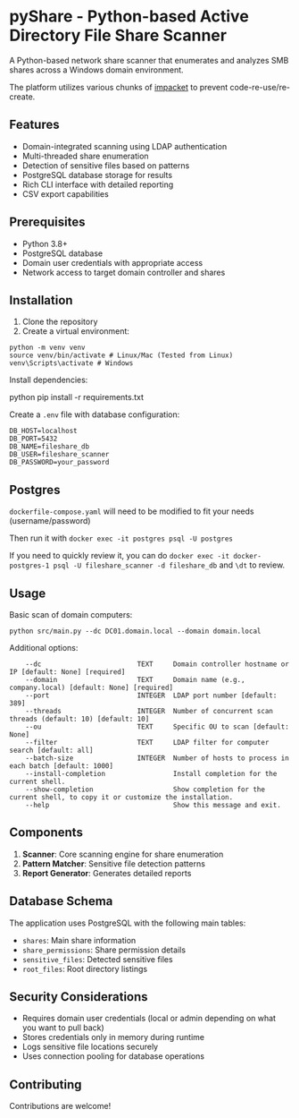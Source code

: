 # pyShare - Python-based Active Directory File Share Scanner

A Python-based network share scanner that enumerates and analyzes SMB shares across a Windows domain environment. 

The platform utilizes various chunks of [impacket](https://github.com/SecureAuthCorp/impacket) to prevent code-re-use/re-create. 

## Features

- Domain-integrated scanning using LDAP authentication
- Multi-threaded share enumeration
- Detection of sensitive files based on patterns
- PostgreSQL database storage for results
- Rich CLI interface with detailed reporting
- CSV export capabilities

## Prerequisites

- Python 3.8+
- PostgreSQL database
- Domain user credentials with appropriate access
- Network access to target domain controller and shares

## Installation

1. Clone the repository
2. Create a virtual environment:

```
python -m venv venv
source venv/bin/activate # Linux/Mac (Tested from Linux)
venv\Scripts\activate # Windows
```

Install dependencies:

python
pip install -r requirements.txt

Create a `.env` file with database configuration:

```
DB_HOST=localhost
DB_PORT=5432
DB_NAME=fileshare_db
DB_USER=fileshare_scanner
DB_PASSWORD=your_password
```

## Postgres

`dockerfile-compose.yaml` will need to be modified to fit your needs (username/password)

Then run it with `docker exec -it postgres psql -U postgres`

If you need to quickly review it, you can do `docker exec -it docker-postgres-1 psql -U fileshare_scanner -d fileshare_db` and `\dt` to review.

## Usage

Basic scan of domain computers:

`python src/main.py --dc DC01.domain.local --domain domain.local`

Additional options:
```
    --dc                        TEXT     Domain controller hostname or IP [default: None] [required]
    --domain                    TEXT     Domain name (e.g., company.local) [default: None] [required]
    --port                      INTEGER  LDAP port number [default: 389]
    --threads                   INTEGER  Number of concurrent scan threads (default: 10) [default: 10] 
    --ou                        TEXT     Specific OU to scan [default: None]
    --filter                    TEXT     LDAP filter for computer search [default: all]
    --batch-size                INTEGER  Number of hosts to process in each batch [default: 1000]
    --install-completion                 Install completion for the current shell.
    --show-completion                    Show completion for the current shell, to copy it or customize the installation. 
    --help                               Show this message and exit.
```

## Components

1. **Scanner**: Core scanning engine for share enumeration
2. **Pattern Matcher**: Sensitive file detection patterns
3. **Report Generator**: Generates detailed reports

## Database Schema

The application uses PostgreSQL with the following main tables:
- `shares`: Main share information
- `share_permissions`: Share permission details
- `sensitive_files`: Detected sensitive files
- `root_files`: Root directory listings

## Security Considerations

- Requires domain user credentials (local or admin depending on what you want to pull back)
- Stores credentials only in memory during runtime
- Logs sensitive file locations securely
- Uses connection pooling for database operations

## Contributing

Contributions are welcome!